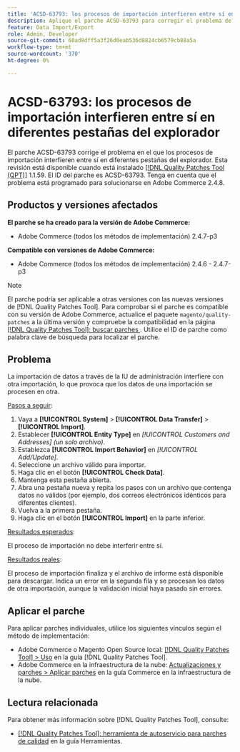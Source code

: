 ```yaml
---
title: 'ACSD-63793: los procesos de importación interfieren entre sí en diferentes pestañas del explorador'
description: Aplique el parche ACSD-63793 para corregir el problema de Adobe Commerce donde los procesos de importación interfieren entre sí en diferentes pestañas del explorador.
feature: Data Import/Export
role: Admin, Developer
source-git-commit: 60ad8dff5a3f26d0eab536d8824cb6579cb88a5a
workflow-type: tm+mt
source-wordcount: '370'
ht-degree: 0%

---
```



# ACSD-63793: los procesos de importación interfieren entre sí en diferentes pestañas del explorador

El parche ACSD-63793 corrige el problema en el que los procesos de importación interfieren entre sí en diferentes pestañas del explorador. Esta revisión está disponible cuando está instalado [[!DNL Quality Patches Tool (QPT)]](/help/tools/quality-patches-tool/quality-patches-tool-to-self-serve-quality-patches.md) 1.1.59. El ID del parche es ACSD-63793. Tenga en cuenta que el problema está programado para solucionarse en Adobe Commerce 2.4.8.

## Productos y versiones afectados

**El parche se ha creado para la versión de Adobe Commerce:**

* Adobe Commerce (todos los métodos de implementación) 2.4.7-p3

**Compatible con versiones de Adobe Commerce:**

* Adobe Commerce (todos los métodos de implementación) 2.4.6 - 2.4.7-p3

>[!NOTE]
>
>El parche podría ser aplicable a otras versiones con las nuevas versiones de [!DNL Quality Patches Tool]. Para comprobar si el parche es compatible con su versión de Adobe Commerce, actualice el paquete `magento/quality-patches` a la última versión y compruebe la compatibilidad en la página [[!DNL Quality Patches Tool]: buscar parches ](https://experienceleague.adobe.com/tools/commerce-quality-patches/index.html). Utilice el ID de parche como palabra clave de búsqueda para localizar el parche.

## Problema

La importación de datos a través de la IU de administración interfiere con otra importación, lo que provoca que los datos de una importación se procesen en otra.

<u>Pasos a seguir</u>:

1. Vaya a **[!UICONTROL System]** > **[!UICONTROL Data Transfer]** > **[!UICONTROL Import]**.
1. Establecer **[!UICONTROL Entity Type]** en *[!UICONTROL Customers and Addresses] (un solo archivo)*.
1. Establezca **[!UICONTROL Import Behavior]** en *[!UICONTROL Add/Update]*.
1. Seleccione un archivo válido para importar.
1. Haga clic en el botón **[!UICONTROL Check Data]**.
1. Mantenga esta pestaña abierta.
1. Abra una pestaña nueva y repita los pasos con un archivo que contenga datos no válidos (por ejemplo, dos correos electrónicos idénticos para diferentes clientes).
1. Vuelva a la primera pestaña.
1. Haga clic en el botón **[!UICONTROL Import]** en la parte inferior.

<u>Resultados esperados</u>:

El proceso de importación no debe interferir entre sí.

<u>Resultados reales</u>:

El proceso de importación finaliza y el archivo de informe está disponible para descargar. Indica un error en la segunda fila y se procesan los datos de otra importación, aunque la validación inicial haya pasado sin errores.

## Aplicar el parche

Para aplicar parches individuales, utilice los siguientes vínculos según el método de implementación:

* Adobe Commerce o Magento Open Source local: [[!DNL Quality Patches Tool] > Uso](/help/tools/quality-patches-tool/usage.md) en la guía [!DNL Quality Patches Tool].
* Adobe Commerce en la infraestructura de la nube: [Actualizaciones y parches > Aplicar parches](https://experienceleague.adobe.com/docs/commerce-cloud-service/user-guide/develop/upgrade/apply-patches.html) en la guía Commerce en la infraestructura de la nube.

## Lectura relacionada

Para obtener más información sobre [!DNL Quality Patches Tool], consulte:

* [[!DNL Quality Patches Tool]: herramienta de autoservicio para parches de calidad](/help/tools/quality-patches-tool/quality-patches-tool-to-self-serve-quality-patches.md) en la guía Herramientas.
